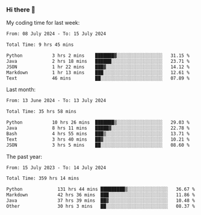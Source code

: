 ### Hi there 👋

My coding time for last week:

<!--START_SECTION:week-->

```txt
From: 08 July 2024 - To: 15 July 2024

Total Time: 9 hrs 45 mins

Python           3 hrs 2 mins    ███████▓░░░░░░░░░░░░░░░░░   31.15 %
Java             2 hrs 18 mins   ██████░░░░░░░░░░░░░░░░░░░   23.71 %
JSON             1 hr 22 mins    ███▓░░░░░░░░░░░░░░░░░░░░░   14.12 %
Markdown         1 hr 13 mins    ███░░░░░░░░░░░░░░░░░░░░░░   12.61 %
Text             46 mins         ██░░░░░░░░░░░░░░░░░░░░░░░   07.89 %
```

<!--END_SECTION:week-->

Last month:

<!--START_SECTION:month-->

```txt
From: 13 June 2024 - To: 13 July 2024

Total Time: 35 hrs 58 mins

Python           10 hrs 26 mins  ███████▒░░░░░░░░░░░░░░░░░   29.03 %
Java             8 hrs 11 mins   █████▓░░░░░░░░░░░░░░░░░░░   22.78 %
Bash             4 hrs 55 mins   ███▒░░░░░░░░░░░░░░░░░░░░░   13.71 %
Text             3 hrs 40 mins   ██▓░░░░░░░░░░░░░░░░░░░░░░   10.21 %
JSON             3 hrs 5 mins    ██░░░░░░░░░░░░░░░░░░░░░░░   08.60 %
```

<!--END_SECTION:month-->

The past year:

<!--START_SECTION:year-->

```txt
From: 15 July 2023 - To: 14 July 2024

Total Time: 359 hrs 14 mins

Python             131 hrs 44 mins █████████▒░░░░░░░░░░░░░░░   36.67 %
Markdown           42 hrs 36 mins  ███░░░░░░░░░░░░░░░░░░░░░░   11.86 %
Java               37 hrs 39 mins  ██▓░░░░░░░░░░░░░░░░░░░░░░   10.48 %
Other              30 hrs 3 mins   ██░░░░░░░░░░░░░░░░░░░░░░░   08.37 %
```

<!--END_SECTION:year-->
